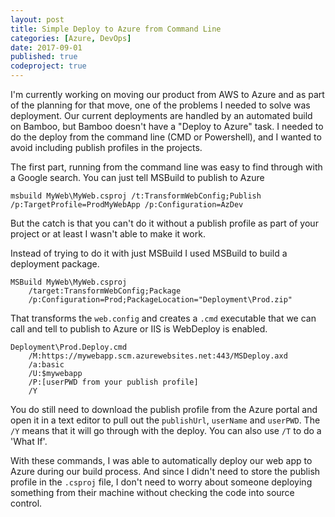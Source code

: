 ```yaml
---
layout: post
title: Simple Deploy to Azure from Command Line
categories: [Azure, DevOps]
date: 2017-09-01
published: true
codeproject: true
---
```


I'm currently working on moving our product from AWS to Azure and as part of the planning for that move, one of the problems I needed to solve was deployment. Our current deployments are handled by an automated build on Bamboo, but Bamboo doesn't have a "Deploy to Azure" task. I needed to do the deploy from the command line (CMD or Powershell), and I wanted to avoid including publish profiles in the projects.

The first part, running from the command line was easy to find through with a Google search. You can just tell MSBuild to publish to Azure

```
msbuild MyWeb\MyWeb.csproj /t:TransformWebConfig;Publish /p:TargetProfile=ProdMyWebApp /p:Configuration=AzDev

```

But the catch is that you can't do it without a publish profile as part of your project or at least I wasn't able to make it work.

<!--more-->

Instead of trying to do it with just MSBuild I used MSBuild to build a deployment package.

```
MSBuild MyWeb\MyWeb.csproj 
	/target:TransformWebConfig;Package 
	/p:Configuration=Prod;PackageLocation="Deployment\Prod.zip"
```

That transforms the `web.config` and creates a `.cmd` executable that we can call and tell to publish to Azure or IIS is WebDeploy is enabled. 

```
Deployment\Prod.Deploy.cmd 
	/M:https://mywebapp.scm.azurewebsites.net:443/MSDeploy.axd 
	/a:basic 
	/U:$mywebapp 
	/P:[userPWD from your publish profile] 
	/Y
```

You do still need to download the publish profile from the Azure portal and open it in a text editor to pull out the `publishUrl`, `userName` and `userPWD`. The `/Y` means that it will go through with the deploy. You can also use `/T` to do a 'What If'.

With these commands, I was able to automatically deploy our web app to Azure during our build process. And since I didn't need to store the publish profile in the `.csproj` file, I don't need to worry about someone deploying something from their machine without checking the code into source control.
